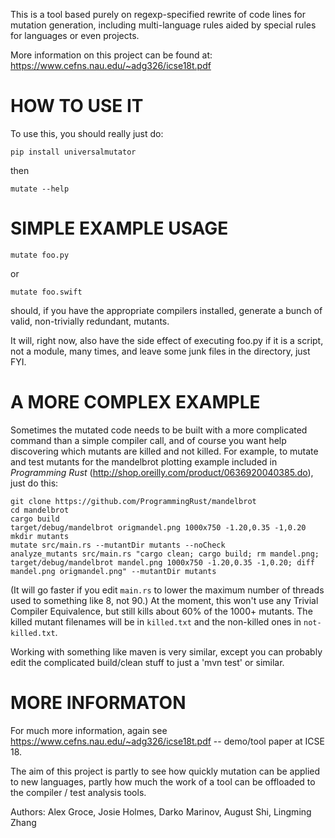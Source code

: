 This is a tool based purely on regexp-specified rewrite of code lines for mutation generation, including
multi-language rules aided by special rules for languages or even projects.

More information on this project can be found at: https://www.cefns.nau.edu/~adg326/icse18t.pdf 

HOW TO USE IT
=============

To use this, you should really just do:

`pip install universalmutator`

then

`mutate --help`

SIMPLE EXAMPLE USAGE
====================

`mutate foo.py`

or

`mutate foo.swift`

should, if you have the appropriate compilers installed, generate a bunch of valid, non-trivially redundant, mutants.

It will, right now, also have the side effect of executing foo.py if it is a script, not a module,
many times, and leave some junk files in the directory, just FYI.

A MORE COMPLEX EXAMPLE
======================

Sometimes the mutated code needs to be built with a more complicated command than a simple compiler call, and of course you want help discovering which mutants are killed and not killed.  For example, to mutate and test mutants for the mandelbrot plotting example included in _Programming Rust_ (http://shop.oreilly.com/product/0636920040385.do), just do this:


    git clone https://github.com/ProgrammingRust/mandelbrot
    cd mandelbrot
    cargo build
    target/debug/mandelbrot origmandel.png 1000x750 -1.20,0.35 -1,0.20
    mkdir mutants
    mutate src/main.rs --mutantDir mutants --noCheck
    analyze_mutants src/main.rs "cargo clean; cargo build; rm mandel.png; target/debug/mandelbrot mandel.png 1000x750 -1.20,0.35 -1,0.20; diff mandel.png origmandel.png" --mutantDir mutants

(It will go faster if you edit `main.rs` to lower the maximum number of threads used to something like 8, not 90.) At the moment, this won't use any Trivial Compiler Equivalence, but still kills about 60% of the 1000+ mutants. The killed mutant filenames will be in `killed.txt` and the non-killed ones in `not-killed.txt`.

Working with something like maven is very similar, except you can probably edit the complicated build/clean stuff to just a 'mvn test' or similar.

MORE INFORMATON
===============

For much more information, again see https://www.cefns.nau.edu/~adg326/icse18t.pdf -- demo/tool paper at ICSE 18.

The aim of this project is partly to see how quickly mutation can be applied to new languages, partly how much the work of a tool can be
offloaded to the compiler / test analysis tools.

Authors:  Alex Groce, Josie Holmes, Darko Marinov, August Shi, Lingming Zhang
